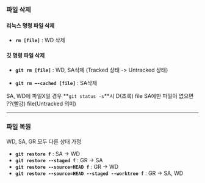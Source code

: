 ### 파일 삭제

#### 리눅스 명령 파일 삭제
- **`rm [file]`** : WD 삭제

#### 깃 명령 파일 삭제
- **`git rm [file]`** : WD, SA삭제
(Tracked 상태 -> Untracked 상태)

- **`git rm –-cached [file]`** : SA삭제

SA, WD에 파일X일 경우 **`git status -s`**시 D(초록) file
SA에만 파일이 없으면 ??(빨강) file(Untracked 의미)

---

### 파일 복원
WD, SA, GR 모두 다른 상태 가정
- **`git restore f`** : SA -> WD
- **`git restore --staged f`** : GR -> SA
- **`git restore --source=HEAD f`** : GR -> WD
- **`git restore --source=HEAD --staged --worktree f`** : GR -> SA, WD
